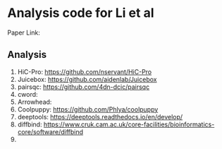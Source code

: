 # Analysis code for Li et al
Paper Link: 

## Analysis
1. HiC-Pro: https://github.com/nservant/HiC-Pro
2. Juicebox: https://github.com/aidenlab/Juicebox
3. pairsqc: https://github.com/4dn-dcic/pairsqc
4. cword: 
5. Arrowhead: 
6. Coolpuppy: https://github.com/Phlya/coolpuppy
7. deeptools: https://deeptools.readthedocs.io/en/develop/
8. diffbind: https://www.cruk.cam.ac.uk/core-facilities/bioinformatics-core/software/diffbind
9. 


